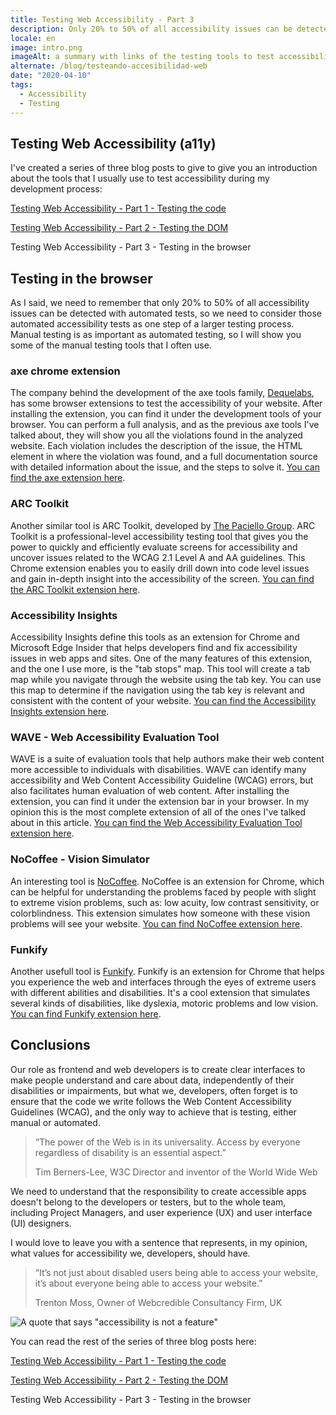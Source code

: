 ```yaml
---
title: Testing Web Accessibility - Part 3
description: Only 20% to 50% of all accessibility issues can be detected with automated tests, so we need to consider those automated accessibility tests as one step of a larger testing process.
locale: en
image: intro.png
imageAlt: a summary with links of the testing tools to test accessibility during the development
alternate: /blog/testeando-accesibilidad-web
date: "2020-04-10"
tags:
  - Accessibility
  - Testing
---
```


## Testing Web Accessibility (a11y)

I've created a series of three blog posts to give to give you an introduction about the tools that I usually use to test accessibility during my development process:

[Testing Web Accessibility - Part 1 - Testing the code](/blog/testing-web-accessibility-part-1)

[Testing Web Accessibility - Part 2 - Testing the DOM](/blog/testing-web-accessibility-part-2)

Testing Web Accessibility - Part 3 - Testing in the browser

## Testing in the browser

As I said, we need to remember that only 20% to 50% of all accessibility issues can be detected with automated tests,
so we need to consider those automated accessibility tests as one step of a larger testing process.
Manual testing is as important as automated testing, so I will show you some of the manual testing tools that I often use.

### axe chrome extension

The company behind the development of the axe tools family, [Dequelabs](https://www.deque.com/axe/), has some browser extensions to test the accessibility of your website.
After installing the extension, you can find it under the development tools of your browser.
You can perform a full analysis, and as the previous axe tools I've talked about, they will show you all the violations found in the analyzed website.
Each violation includes the description of the issue, the HTML element in where the violation was found, and a full documentation source with detailed information about the issue, and the steps to solve it.
[You can find the axe extension here](https://www.deque.com/axe/axe-for-web/).

### ARC Toolkit

Another similar tool is ARC Toolkit, developed by [The Paciello Group](https://www.paciellogroup.com/).
ARC Toolkit is a professional-level accessibility testing tool that gives you the power to quickly and efficiently evaluate screens for accessibility and uncover issues related to the WCAG 2.1 Level A and AA guidelines.
This Chrome extension enables you to easily drill down into code level issues and gain in-depth insight into the accessibility of the screen.
[You can find the ARC Toolkit extension here](https://www.paciellogroup.com/toolkit/).

### Accessibility Insights

Accessibility Insights define this tools as an extension for Chrome and Microsoft Edge Insider that helps developers find and fix accessibility issues in web apps and sites.
One of the many features of this extension, and the one I use more, is the "tab stops" map. This tool will create a tab map while you navigate through the website using the tab key.
You can use this map to determine if the navigation using the tab key is relevant and consistent with the content of your website.
[You can find the Accessibility Insights extension here](https://accessibilityinsights.io/docs/en/web/overview).

### WAVE - Web Accessibility Evaluation Tool

WAVE is a suite of evaluation tools that help authors make their web content more accessible to individuals with disabilities.
WAVE can identify many accessibility and Web Content Accessibility Guideline (WCAG) errors, but also facilitates human evaluation of web content.
After installing the extension, you can find it under the extension bar in your browser.
In my opinion this is the most complete extension of all of the ones I've talked about in this article.
[You can find the Web Accessibility Evaluation Tool extension here](https://wave.webaim.org/extension/).

### NoCoffee - Vision Simulator

An interesting tool is [NoCoffee](https://accessgarage.wordpress.com/).
NoCoffee is an extension for Chrome, which can be helpful for understanding the problems faced by people with slight to extreme vision problems, such as: low acuity, low contrast sensitivity, or colorblindness.
This extension simulates how someone with these vision problems will see your website.
[You can find NoCoffee extension here](https://accessgarage.wordpress.com/).

### Funkify

Another usefull tool is [Funkify](https://www.funkify.org).
Funkify is an extension for Chrome that helps you experience the web and interfaces through the eyes of extreme users with different abilities and disabilities.
It's a cool extension that simulates several kinds of disabilities, like dyslexia, motoric problems and low vision.
[You can find Funkify extension here](https://www.funkify.org).

## Conclusions

Our role as frontend and web developers is to create clear interfaces to make people understand and care about data, independently of their disabilities or impairments,
but what we, developers, often forget is to ensure that the code we write follows the Web Content Accessibility Guidelines (WCAG), and the only way to achieve that is testing, either manual or automated.

> “The power of the Web is in its universality. Access by everyone regardless of disability is an essential aspect.”
>
> Tim Berners-Lee, W3C Director and inventor of the World Wide Web

We need to understand that the responsibility to create accessible apps doesn't belong to the developers or testers, but to the whole team, including Project Managers, and user experience (UX) and user interface (UI) designers.

I would love to leave you with a sentence that represents, in my opinion, what values for accessibility we, developers, should have.

> “It’s not just about disabled users being able to access your website, it’s about everyone being able to access your website.”
>
> Trenton Moss, Owner of Webcredible Consultancy Firm, UK

![A quote that says "accessibility is not a feature"](/images/blog/testing-web-accessibility-part-3/a11y-is-not-a-feature.jpeg)

You can read the rest of the series of three blog posts here:

[Testing Web Accessibility - Part 1 - Testing the code](/blog/testing-web-accessibility-part-1)

[Testing Web Accessibility - Part 2 - Testing the DOM](/blog/testing-web-accessibility-part-2)

Testing Web Accessibility - Part 3 - Testing in the browser
